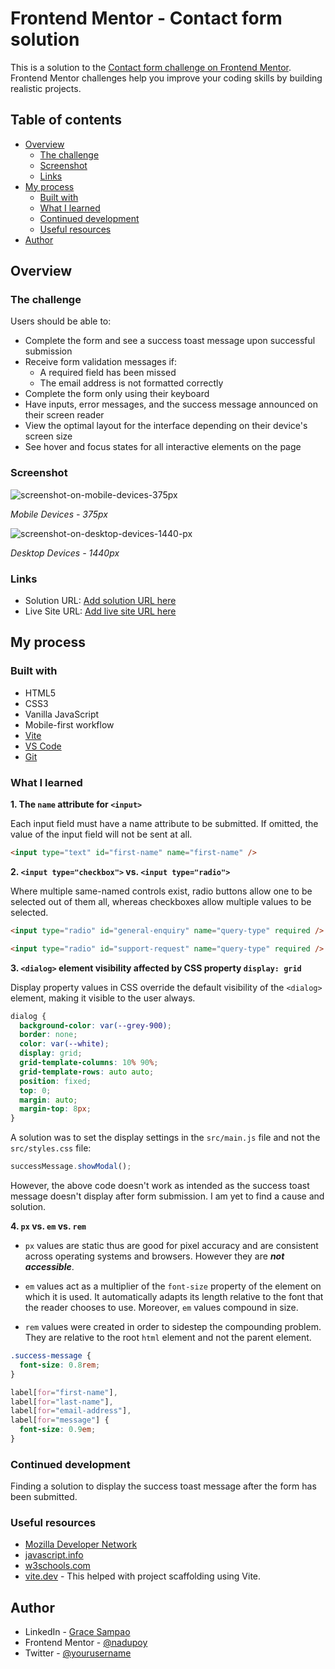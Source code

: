 # Frontend Mentor - Contact form solution

This is a solution to the [Contact form challenge on Frontend Mentor](https://www.frontendmentor.io/challenges/contact-form--G-hYlqKJj). Frontend Mentor challenges help you improve your coding skills by building realistic projects.

## Table of contents

- [Overview](#overview)
  - [The challenge](#the-challenge)
  - [Screenshot](#screenshot)
  - [Links](#links)
- [My process](#my-process)
  - [Built with](#built-with)
  - [What I learned](#what-i-learned)
  - [Continued development](#continued-development)
  - [Useful resources](#useful-resources)
- [Author](#author)

## Overview

### The challenge

Users should be able to:

- Complete the form and see a success toast message upon successful submission
- Receive form validation messages if:
  - A required field has been missed
  - The email address is not formatted correctly
- Complete the form only using their keyboard
- Have inputs, error messages, and the success message announced on their screen reader
- View the optimal layout for the interface depending on their device's screen size
- See hover and focus states for all interactive elements on the page

### Screenshot

![screenshot-on-mobile-devices-375px](./screenshots/Mobile%20-%20375px.png)

_Mobile Devices - 375px_

![screenshot-on-desktop-devices-1440-px](./screenshots/Desktop%20-%201440px.png)

_Desktop Devices - 1440px_

### Links

- Solution URL: [Add solution URL here](https://your-solution-url.com)
- Live Site URL: [Add live site URL here](https://your-live-site-url.com)

## My process

### Built with

- HTML5
- CSS3
- Vanilla JavaScript
- Mobile-first workflow
- [Vite](https://vite.dev/)
- [VS Code](https://code.visualstudio.com/)
- [Git](https://git-scm.com/)

### What I learned

**1. The `name` attribute for `<input>`**

Each input field must have a name attribute to be submitted. If omitted, the value of the input field will not be sent at all.

```html
<input type="text" id="first-name" name="first-name" />
```

**2. `<input type="checkbox">` vs. `<input type="radio">`**

Where multiple same-named controls exist, radio buttons allow one to be selected out of them all, whereas checkboxes allow multiple values to be selected.

```html
<input type="radio" id="general-enquiry" name="query-type" required />

<input type="radio" id="support-request" name="query-type" required />
```

**3. `<dialog>` element visibility affected by CSS property `display: grid`**

Display property values in CSS override the default visibility of the `<dialog>` element, making it visible to the user always.

```css
dialog {
  background-color: var(--grey-900);
  border: none;
  color: var(--white);
  display: grid;
  grid-template-columns: 10% 90%;
  grid-template-rows: auto auto;
  position: fixed;
  top: 0;
  margin: auto;
  margin-top: 8px;
}
```

A solution was to set the display settings in the `src/main.js` file and not the `src/styles.css` file:

```javascript
successMessage.showModal();
```

However, the above code doesn't work as intended as the success toast message doesn't display after form submission. I am yet to find a cause and solution.

**4. `px` vs. `em` vs. `rem`**

- `px` values are static thus are good for pixel accuracy and are consistent across operating systems and browsers. However they are **_not accessible_**.

- `em` values act as a multiplier of the `font-size` property of the element on which it is used. It automatically adapts its length relative to the font that the reader chooses to use. Moreover, `em` values compound in size.

- `rem` values were created in order to sidestep the compounding problem. They are relative to the root `html` element and not the parent element.

```css
.success-message {
  font-size: 0.8rem;
}
```

```css
label[for="first-name"],
label[for="last-name"],
label[for="email-address"],
label[for="message"] {
  font-size: 0.9em;
}
```

### Continued development

Finding a solution to display the success toast message after the form has been submitted.

### Useful resources

- [Mozilla Developer Network](https://developer.mozilla.org/en-US)
- [javascript.info](https://javascript.info)
- [w3schools.com](https://www.w3schools.com)
- [vite.dev](https://vite.dev/guide) - This helped with project scaffolding using Vite.

## Author

- LinkedIn - [Grace Sampao](https://www.linkedin.com/in/grace-sampao-49a3129b)
- Frontend Mentor - [@nadupoy](https://www.frontendmentor.io/profile/nadupoy)
- Twitter - [@yourusername](https://www.twitter.com/yourusername)
